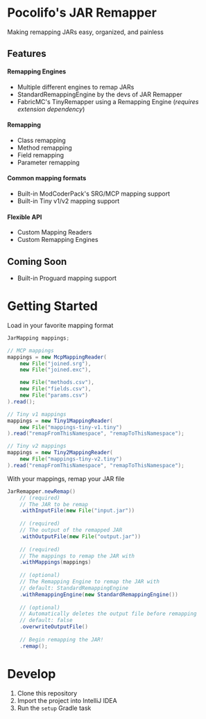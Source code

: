# Pocolifo's JAR Remapper

Making remapping JARs easy, organized, and painless

## Features

#### Remapping Engines
- Multiple different engines to remap JARs
- StandardRemappingEngine by the devs of JAR Remapper
- FabricMC's TinyRemapper using a Remapping Engine (*requires extension dependency*)

#### Remapping
- Class remapping
- Method remapping
- Field remapping
- Parameter remapping

#### Common mapping formats
- Built-in ModCoderPack's SRG/MCP mapping support
- Built-in Tiny v1/v2 mapping support

#### Flexible API
- Custom Mapping Readers
- Custom Remapping Engines

## Coming Soon
- Built-in Proguard mapping support


# Getting Started

Load in your favorite mapping format

```java
JarMapping mappings;

// MCP mappings
mappings = new McpMappingReader(
    new File("joined.srg"),
    new File("joined.exc"),

    new File("methods.csv"),
    new File("fields.csv"),
    new File("params.csv")
).read();

// Tiny v1 mappings
mappings = new Tiny1MappingReader(
    new File("mappings-tiny-v1.tiny")
).read("remapFromThisNamespace", "remapToThisNamespace");

// Tiny v2 mappings
mappings = new Tiny2MappingReader(
    new File("mappings-tiny-v2.tiny")
).read("remapFromThisNamespace", "remapToThisNamespace");
```

With your mappings, remap your JAR file

```java
JarRemapper.newRemap()
    // (required)
    // The JAR to be remap
    .withInputFile(new File("input.jar"))
    
    // (required)
    // The output of the remapped JAR
    .withOutputFile(new File("output.jar"))
    
    // (required)
    // The mappings to remap the JAR with
    .withMappings(mappings)
        
    // (optional)
    // The Remapping Engine to remap the JAR with
    // default: StandardRemappingEngine
    .withRemappingEngine(new StandardRemappingEngine())
        
    // (optional)
    // Automatically deletes the output file before remapping
    // default: false
    .overwriteOutputFile()
    
    // Begin remapping the JAR!
    .remap();
```

# Develop

1. Clone this repository
2. Import the project into IntelliJ IDEA
3. Run the `setup` Gradle task